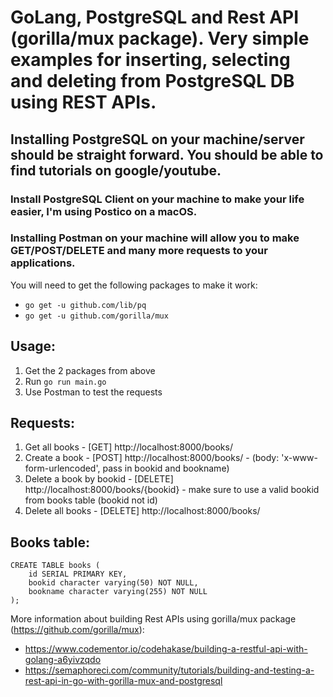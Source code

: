 # GoLang, PostgreSQL and Rest API (gorilla/mux package). Very simple examples for inserting, selecting and deleting from PostgreSQL DB using REST APIs.

## Installing PostgreSQL on your machine/server should be straight forward. You should be able to find tutorials on google/youtube. 

### Install PostgreSQL Client on your machine to make your life easier, I'm using Postico on a macOS.
### Installing Postman on your machine will allow you to make GET/POST/DELETE and many more requests to your applications.

You will need to get the following packages to make it work:
* `go get -u github.com/lib/pq`
* `go get -u github.com/gorilla/mux`

## Usage:
1. Get the 2 packages from above
2. Run `go run main.go`
3. Use Postman to test the requests

## Requests:
1. Get all books - [GET] http://localhost:8000/books/
2. Create a book - [POST] http://localhost:8000/books/ - (body: 'x-www-form-urlencoded', pass in bookid and bookname)
3. Delete a book by bookid - [DELETE] http://localhost:8000/books/{bookid} - make sure to use a valid bookid from books table (bookid not id)
4. Delete all books - [DELETE] http://localhost:8000/books/

## Books table:
```
CREATE TABLE books (
    id SERIAL PRIMARY KEY,
    bookid character varying(50) NOT NULL,
    bookname character varying(255) NOT NULL
);
```

More information about building Rest APIs using gorilla/mux package (https://github.com/gorilla/mux):
* https://www.codementor.io/codehakase/building-a-restful-api-with-golang-a6yivzqdo
* https://semaphoreci.com/community/tutorials/building-and-testing-a-rest-api-in-go-with-gorilla-mux-and-postgresql
